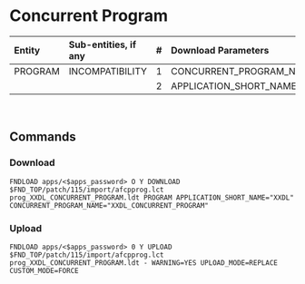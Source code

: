 # Concurrent Program

| Entity      | Sub-entities, if any |  #   | Download Parameters   |
| :----       | :--------            | :--: | :----   |
| PROGRAM     | INCOMPATIBILITY      | 1    |CONCURRENT_PROGRAM_NAME    |
|             |                      | 2    | APPLICATION_SHORT_NAME    |

<br>

## Commands

### Download 

```
FNDLOAD apps/<$apps_password> O Y DOWNLOAD $FND_TOP/patch/115/import/afcpprog.lct prog_XXDL_CONCURRENT_PROGRAM.ldt PROGRAM APPLICATION_SHORT_NAME="XXDL" CONCURRENT_PROGRAM_NAME="XXDL_CONCURRENT_PROGRAM"
```

### Upload

```
FNDLOAD apps/<$apps_password> 0 Y UPLOAD $FND_TOP/patch/115/import/afcpprog.lct prog_XXDL_CONCURRENT_PROGRAM.ldt - WARNING=YES UPLOAD_MODE=REPLACE CUSTOM_MODE=FORCE
```

<br>
